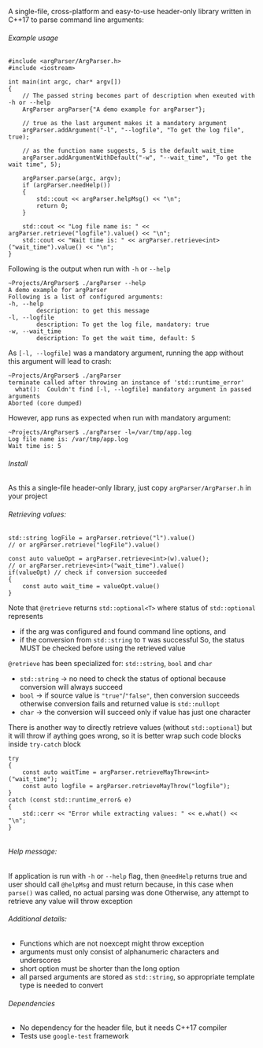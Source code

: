 A single-file, cross-platform and easy-to-use header-only library written in C++17 to parse command line arguments:

###### Example usage
```
#include <argParser/ArgParser.h>
#include <iostream>

int main(int argc, char* argv[])
{
    // The passed string becomes part of description when exeuted with -h or --help
    ArgParser argParser{"A demo example for argParser"};
    
    // true as the last argument makes it a mandatory argument
    argParser.addArgument("-l", "--logfile", "To get the log file", true);
    
    // as the function name suggests, 5 is the default wait_time
    argParser.addArgumentWithDefault("-w", "--wait_time", "To get the wait time", 5);

    argParser.parse(argc, argv);
    if (argParser.needHelp())
    {
        std::cout << argParser.helpMsg() << "\n";
        return 0;
    }

    std::cout << "Log file name is: " << argParser.retrieve("logfile").value() << "\n";
    std::cout << "Wait time is: " << argParser.retrieve<int>("wait_time").value() << "\n";
}
```

Following is the output when run with `-h` or `--help`
```
~Projects/ArgParser$ ./argParser --help
A demo example for argParser
Following is a list of configured arguments:
-h, --help
        description: to get this message
-l, --logfile
        description: To get the log file, mandatory: true
-w, --wait_time
        description: To get the wait time, default: 5
```

As `[-l, --logfile]` was a mandatory argument, running the app without this argument will lead to crash:
```
~Projects/ArgParser$ ./argParser
terminate called after throwing an instance of 'std::runtime_error'
  what():  Couldn't find [-l, --logfile] mandatory argument in passed arguments
Aborted (core dumped)

```
However, app runs as expected when run with mandatory argument:
```
~Projects/ArgParser$ ./argParser -l=/var/tmp/app.log
Log file name is: /var/tmp/app.log
Wait time is: 5
```

###### Install
As this a single-file header-only library, just copy `argParser/ArgParser.h` in your project


###### Retrieving values:
```      
std::string logFile = argParser.retrieve("l").value()
// or argParser.retrieve("logFile").value()

const auto valueOpt = argParser.retrieve<int>(w).value();
// or argParser.retrieve<int>("wait_time").value()
if(valueOpt) // check if conversion succeeded
{
    const auto wait_time = valueOpt.value()
}
```
Note that `@retrieve` returns `std::optional<T>` where status of `std::optional` represents
- if the arg was configured and found command line options, and
- if the conversion from `std::string` to `T` was successful
So, the status MUST be checked before using the retrieved value

`@retrieve` has been specialized for: `std::string`, `bool` and `char`
- `std::string` -> no need to check the status of optional because conversion will always succeed
- `bool` -> if source value is `"true"`/`"false"`, then conversion succeeds
          otherwise conversion fails and returned value is `std::nullopt`
- `char` -> the conversion will succeed only if value has just one character 

There is another way to directly retrieve values (without `std::optional`) but it will throw if aything goes wrong, so it is better wrap such code blocks inside `try-catch` block
```
try
{
    const auto waitTime = argParser.retrieveMayThrow<int>("wait_time");
    const auto logfile = argParser.retrieveMayThrow("logfile");
}
catch (const std::runtime_error& e)
{
    std::cerr << "Error while extracting values: " << e.what() << "\n";
}
    
```

###### Help message:
If application is run with `-h` or `--help` flag, then `@needHelp` returns true and user should call `@helpMsg`
and must return because, in this case when `parse()` was called, no actual parsing was done
Otherwise, any attempt to retrieve any value will throw exception

###### Additional details:
- Functions which are not noexcept might throw exception
- arguments must only consist of alphanumeric characters and underscores
- short option must be shorter than the long option
- all parsed arguments are stored as `std::string`, so appropriate template type is needed to convert 

###### Dependencies
- No dependency for the header file, but it needs C++17 compiler
- Tests use `google-test` framework